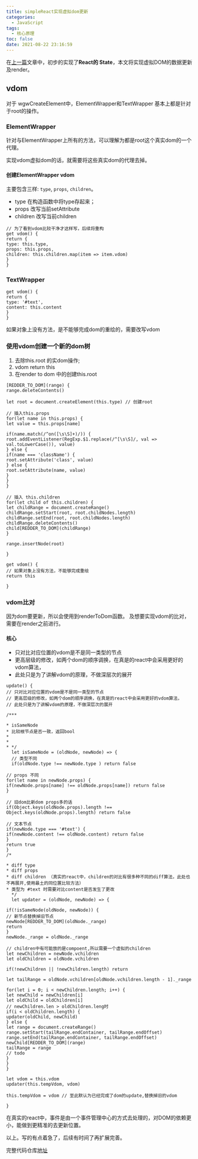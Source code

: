 ```yaml
---
title: simpleReact实现虚拟dom更新
categories:
  - JavaScript
tags:
  - 核心原理
toc: false
date: 2021-08-22 23:16:59
---
```


在[上一篇](https://blog.wangguanwei.com/2021/08/01/%E4%B8%BASimpleReact%E6%B7%BB%E5%8A%A0%E5%A3%B0%E6%98%8E%E5%91%A8%E6%9C%9F/)文章中，初步的实现了**React的 State**，本文将实现虚拟DOM的数据更新及render。

<!--more-->

## vdom

对于 wgwCreateElement中，ElementWrapper和TextWrapper 基本上都是针对于root的操作。

### ElementWrapper

针对与ElementWrapper上所有的方法，可以理解为都是root这个真实dom的一个代理。

实现vdom虚拟dom的话，就需要将这些真实dom的代理去掉。

#### 创建ElementWrapper vdom

主要包含三样: `type`, `props`, `children`。

- type 在构造函数中将type存起来；
- props 改写当前setAttribute
- children 改写当前children

```
// 为了看到vdom比较干净才这样写，后续将重构
get vdom() {
return {
type: this.type,
props: this.props,
children: this.children.map(item => item.vdom)
}
}
```

### TextWrapper

```
get vdom() {
return {
type: '#text',
content: this.content
}
}
```

如果对象上没有方法，是不能够完成dom的重绘的，需要改写vdom

### 使用vdom创建一个新的dom树

1. 去除this.root 的实dom操作;
2. vdom return this
3. 在render to dom 中的创建this.root

```
[REDDER_TO_DOM](range) {
range.deleteContents()

let root = document.createElement(this.type) // 创建root

// 插入this.props
for(let name in this.props) {
let value = this.props[name]

if(name.match(/^on([\s\S]+)/)) {
root.addEventListener(RegExp.$1.replace(/^[\s\S]/, val => val.toLowerCase()), value)
} else {
if(name === 'className') {
root.setAttribute('class', value)
} else {
root.setAttribute(name, value)
}
}
}

// 插入 this.children
for(let child of this.children) {
let childRange = document.createRange()
childRange.setStart(root, root.childNodes.length)
childRange.setEnd(root, root.childNodes.length)
childRange.deleteContents()
child[REDDER_TO_DOM](childRange)
}

range.insertNode(root)

}

get vdom() {
// 如果对象上没有方法，不能够完成重绘
return this

}
```

### vdom比对

因为dom要更新，所以会使用到renderToDom函数。
及想要实现vdom的比对，需要在render之前进行。

#### 核心

- 只对比对应位置的vdom是不是同一类型的节点
- 更高层级的修改，如两个dom的顺序调换，在真是的react中会采用更好的vdom算法，
- 此处只是为了讲解vdom的原理，不做深层次的展开

```
update() {
// 只对比对应位置的vdom是不是同一类型的节点
// 更高层级的修改，如两个dom的顺序调换，在真是的react中会采用更好的vdom算法，
// 此处只是为了讲解vdom的原理，不做深层次的展开

/***

* isSameNode
* 比较根节点是否一致，返回bool
* 
* 
* */
  let isSameNode = (oldNode, newNode) => {
  // 类型不同
  if(oldNode.type !== newNode.type ) return false

// props 不同
for(let name in newNode.props) {
if(newNode.props[name] !== oldNode.props[name]) return false
}

// 旧dom比新dom props多的话
if(Object.keys(oldNode.props).length !== Object.keys(oldNode.props).length) return false

// 文本节点
if(newNode.type === '#text') {
if(newNode.content !== oldNode.content) return false
}
return true
}
/*

* diff type
* diff props
* diff children （真实的react中，children的对比有很多种不同的diff算法，此处也不再展开,使用最土的同位置比较方法）
* 类型为 #text 时需要对比content是否发生了更改
  */
  let updater = (oldNode, newNode) => {

if(!isSameNode(oldNode, newNode)) {
// 新节点替换掉旧节点
newNode[REDDER_TO_DOM](oldNode._range)
return
}
newNode._range = oldNode._range

// children中有可能放的是compoent,所以需要一个虚拟的children
let newChildren = newNode.vchildren
let oldChildren = oldNode.vchildren

if(!newChildren || !newChildren.length) return

let tailRange = oldNode.vchildren[oldNode.vchildren.length - 1]._range

for(let i = 0; i < newChildren.length; i++) {
let newChild = newChildren[i]
let oldChild = oldChildren[i]
// newChildren.len > oldChildren.leng时
if(i < oldChildren.length) {
updater(oldChild, newChild)
} else {
let range = document.createRange()
range.setStart(tailRange.endContainer, tailRange.endOffset)
range.setEnd(tailRange.endContainer, tailRange.endOffset)
newChild[REDDER_TO_DOM](range)
tailRange = range
// todo
}
}
}

let vdom = this.vdom
updater(this.tempVdom, vdom)

this.tempVdom = vdom // 至此默认为已经完成了dom的update,替换掉旧的vdom

}
```

在真实的react中，事件是由一个事件管理中心的方式去处理的，对DOM的依赖更小，能做到更精准的去更新位置。

以上。写的有点着急了，后续有时间了再扩展完善。

完整代码仓库[地址](https://github.com/Cinaiet/toy-react)